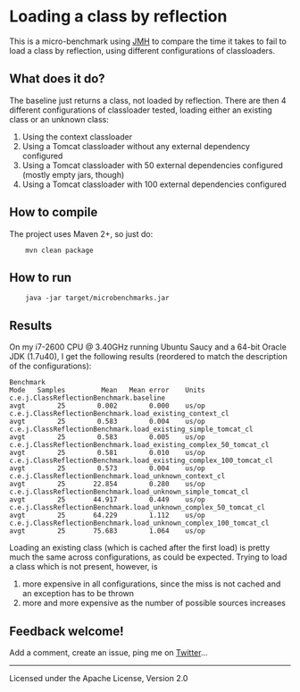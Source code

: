 Loading a class by reflection
======

This is a micro-benchmark using [JMH](http://openjdk.java.net/projects/code-tools/jmh/) to compare the time it takes to fail to load a class by reflection, using different configurations of classloaders.

## What does it do?

The baseline just returns a class, not loaded by reflection. There are then 4 different configurations of classloader tested, loading either an existing class or an unknown class:

  1. Using the context classloader
  1. Using a Tomcat classloader without any external dependency configured
  1. Using a Tomcat classloader with 50 external dependencies configured (mostly empty jars, though)
  1. Using a Tomcat classloader with 100 external dependencies configured

## How to compile

The project uses Maven 2+, so just do:

        mvn clean package

## How to run

        java -jar target/microbenchmarks.jar

## Results

On my i7-2600 CPU @ 3.40GHz running Ubuntu Saucy and a 64-bit Oracle JDK (1.7u40), I get the following results (reordered to match the description of the configurations):

    Benchmark                                                              Mode   Samples         Mean   Mean error    Units
    c.e.j.ClassReflectionBenchmark.baseline                                avgt        25        0.002        0.000    us/op
    c.e.j.ClassReflectionBenchmark.load_existing_context_cl                avgt        25        0.583        0.004    us/op
    c.e.j.ClassReflectionBenchmark.load_existing_simple_tomcat_cl          avgt        25        0.583        0.005    us/op
    c.e.j.ClassReflectionBenchmark.load_existing_complex_50_tomcat_cl      avgt        25        0.581        0.010    us/op
    c.e.j.ClassReflectionBenchmark.load_existing_complex_100_tomcat_cl     avgt        25        0.573        0.004    us/op
    c.e.j.ClassReflectionBenchmark.load_unknown_context_cl                 avgt        25       22.854        0.280    us/op
    c.e.j.ClassReflectionBenchmark.load_unknown_simple_tomcat_cl           avgt        25       44.917        0.449    us/op
    c.e.j.ClassReflectionBenchmark.load_unknown_complex_50_tomcat_cl       avgt        25       64.229        1.112    us/op
    c.e.j.ClassReflectionBenchmark.load_unknown_complex_100_tomcat_cl      avgt        25       75.683        1.064    us/op

Loading an existing class (which is cached after the first load) is pretty much the same across configurations, as could be expected. Trying to load a class which is not present, however, is

  1. more expensive in all configurations, since the miss is not cached and an exception has to be thrown
  1. more and more expensive as the number of possible sources increases

## Feedback welcome!

Add a comment, create an issue, ping me on [Twitter](https://twitter.com/fpavageau)...


------

Licensed under the Apache License, Version 2.0
